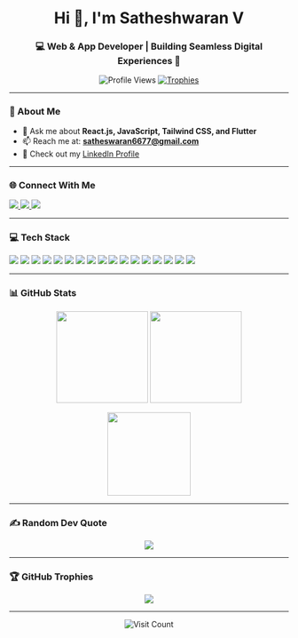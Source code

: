 <h1 align="center">Hi 👋, I'm Satheshwaran V</h1>
<h3 align="center">💻 Web & App Developer | Building Seamless Digital Experiences 🚀</h3>

<p align="center">
  <img src="https://komarev.com/ghpvc/?username=satheshwaran26&label=Profile%20views&color=0e75b6&style=flat" alt="Profile Views" />
  <a href="https://github.com/ryo-ma/github-profile-trophy">
    <img src="https://github-profile-trophy.vercel.app/?username=satheshwaran26&theme=radical&no-frame=false&no-bg=false&margin-w=4" alt="Trophies" />
  </a>
</p>

---

### 🚀 About Me
- 💬 Ask me about **React.js, JavaScript, Tailwind CSS, and Flutter**  
- 📫 Reach me at: **satheswaran6677@gmail.com**  
- 📄 Check out my [LinkedIn Profile](https://www.linkedin.com/in/sathes-hwaran-v)  

---

### 🌐 Connect With Me
<p align="left">
  <a href="https://www.linkedin.com/in/sathes-hwaran-v" target="_blank">
    <img src="https://img.shields.io/badge/LinkedIn-0A66C2?logo=linkedin&logoColor=white&style=for-the-badge" />
  </a>
  <a href="https://instagram.com/_ryzxn_26" target="_blank">
    <img src="https://img.shields.io/badge/Instagram-E4405F?logo=instagram&logoColor=white&style=for-the-badge" />
  </a>
  <a href="mailto:satheswaran6677@gmail.com">
    <img src="https://img.shields.io/badge/Email-D14836?logo=gmail&logoColor=white&style=for-the-badge" />
  </a>
</p>

---

### 💻 Tech Stack
<p>
  <img src="https://img.shields.io/badge/Dart-0175C2?style=for-the-badge&logo=dart&logoColor=white" />
  <img src="https://img.shields.io/badge/Flutter-02569B?style=for-the-badge&logo=flutter&logoColor=white" />
  <img src="https://img.shields.io/badge/HTML5-E34F26?style=for-the-badge&logo=html5&logoColor=white" />
  <img src="https://img.shields.io/badge/CSS3-1572B6?style=for-the-badge&logo=css3&logoColor=white" />
  <img src="https://img.shields.io/badge/JavaScript-323330?style=for-the-badge&logo=javascript&logoColor=F7DF1E" />
  <img src="https://img.shields.io/badge/TypeScript-007ACC?style=for-the-badge&logo=typescript&logoColor=white" />
  <img src="https://img.shields.io/badge/React-20232A?style=for-the-badge&logo=react&logoColor=61DAFB" />
  <img src="https://img.shields.io/badge/TailwindCSS-38B2AC?style=for-the-badge&logo=tailwind-css&logoColor=white" />
  <img src="https://img.shields.io/badge/Firebase-FFCA28?style=for-the-badge&logo=firebase&logoColor=black" />
  <img src="https://img.shields.io/badge/MySQL-4479A1?style=for-the-badge&logo=mysql&logoColor=white" />
  <img src="https://img.shields.io/badge/MongoDB-4EA94B?style=for-the-badge&logo=mongodb&logoColor=white" />
  <img src="https://img.shields.io/badge/Supabase-3ECF8E?style=for-the-badge&logo=supabase&logoColor=white" />
  <img src="https://img.shields.io/badge/Google%20Cloud-4285F4?style=for-the-badge&logo=google-cloud&logoColor=white" />
  <img src="https://img.shields.io/badge/Vercel-000000?style=for-the-badge&logo=vercel&logoColor=white" />
  <img src="https://img.shields.io/badge/Render-46E3B7?style=for-the-badge&logo=render&logoColor=white" />
  <img src="https://img.shields.io/badge/Canva-00C4CC?style=for-the-badge&logo=canva&logoColor=white" />
  <img src="https://img.shields.io/badge/Twilio-F22F46?style=for-the-badge&logo=twilio&logoColor=white" />
</p>

---

### 📊 GitHub Stats
<p align="center">
  <img src="https://github-readme-stats.vercel.app/api?username=satheshwaran26&theme=radical&hide_border=false&show_icons=true" height="165px" />
  <img src="https://github-readme-streak-stats.herokuapp.com/?user=satheshwaran26&theme=radical&hide_border=false" height="165px" />
</p>
<p align="center">
  <img src="https://github-readme-stats.vercel.app/api/top-langs/?username=satheshwaran26&theme=radical&hide_border=false&layout=compact" height="150px" />
</p>

---

### ✍️ Random Dev Quote
<p align="center">
  <img src="https://quotes-github-readme.vercel.app/api?type=horizontal&theme=radical" />
</p>

---

### 🏆 GitHub Trophies
<p align="center">
  <img src="https://github-profile-trophy.vercel.app/?username=satheshwaran26&theme=radical&no-frame=false&no-bg=false&margin-w=4" />
</p>

---

<p align="center">
  <img src="https://visitcount.itsvg.in/api?id=satheshwaran26&icon=0&color=0" alt="Visit Count" />
</p>

